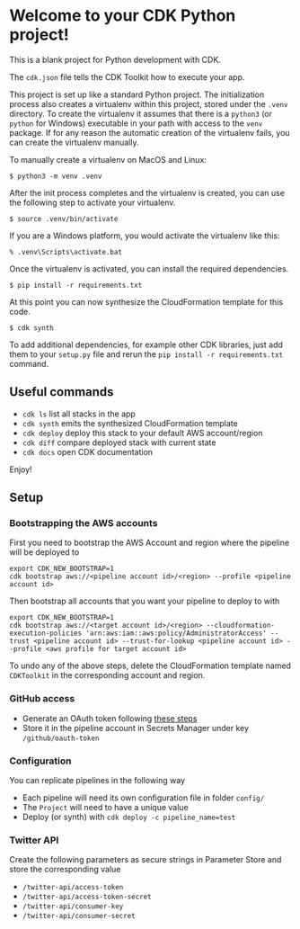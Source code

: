 # Welcome to your CDK Python project!

This is a blank project for Python development with CDK.

The `cdk.json` file tells the CDK Toolkit how to execute your app.

This project is set up like a standard Python project.  The initialization
process also creates a virtualenv within this project, stored under the `.venv`
directory.  To create the virtualenv it assumes that there is a `python3`
(or `python` for Windows) executable in your path with access to the `venv`
package. If for any reason the automatic creation of the virtualenv fails,
you can create the virtualenv manually.

To manually create a virtualenv on MacOS and Linux:

```
$ python3 -m venv .venv
```

After the init process completes and the virtualenv is created, you can use the following
step to activate your virtualenv.

```
$ source .venv/bin/activate
```

If you are a Windows platform, you would activate the virtualenv like this:

```
% .venv\Scripts\activate.bat
```

Once the virtualenv is activated, you can install the required dependencies.

```
$ pip install -r requirements.txt
```

At this point you can now synthesize the CloudFormation template for this code.

```
$ cdk synth
```

To add additional dependencies, for example other CDK libraries, just add
them to your `setup.py` file and rerun the `pip install -r requirements.txt`
command.

## Useful commands

 * `cdk ls`          list all stacks in the app
 * `cdk synth`       emits the synthesized CloudFormation template
 * `cdk deploy`      deploy this stack to your default AWS account/region
 * `cdk diff`        compare deployed stack with current state
 * `cdk docs`        open CDK documentation

Enjoy!

## Setup

### Bootstrapping the AWS accounts

First you need to bootstrap the AWS Account and region where the pipeline will be deployed to

```
export CDK_NEW_BOOTSTRAP=1
cdk bootstrap aws://<pipeline account id>/<region> --profile <pipeline account id>
```

Then bootstrap all accounts that you want your pipeline to deploy to with

```
export CDK_NEW_BOOTSTRAP=1
cdk bootstrap aws://<target account id>/<region> --cloudformation-execution-policies 'arn:aws:iam::aws:policy/AdministratorAccess' --trust <pipeline account id> --trust-for-lookup <pipeline account id> --profile <aws profile for target account id>
```

To undo any of the above steps, delete the CloudFormation template named `CDKToolkit` in the corresponding account and region.

### GitHub access

- Generate an OAuth token following [these steps](https://docs.aws.amazon.com/codepipeline/latest/userguide/appendix-github-oauth.html#action-reference-GitHub-auth)
- Store it in the pipeline account in Secrets Manager under key `/github/oauth-token`

### Configuration

You can replicate pipelines in the following way

- Each pipeline will need its own configuration file in folder `config/`
- The `Project` will need to have a unique value
- Deploy (or synth) with `cdk deploy -c pipeline_name=test`

### Twitter API

Create the following parameters as secure strings in Parameter Store and store the corresponding value

- `/twitter-api/access-token`
- `/twitter-api/access-token-secret`
- `/twitter-api/consumer-key`
- `/twitter-api/consumer-secret`